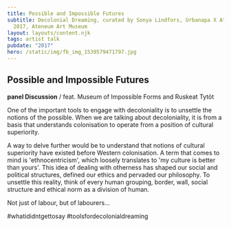 ```yaml
---
title: Possible and Impossible Futures
subtitle: Decolonial Dreaming, curated by Sonya Lindfors, Urbanapa X Ateneum
  2017, Ateneum Art Museum
layout: layouts/content.njk
tags: artist talk
pubdate: "2017"
hero: /static/img/fb_img_1539579471797.jpg
---
```

## Possible and Impossible Futures

**panel Discussion** / feat. Museum of Impossible Forms and Ruskeat Tytöt

One of the important tools to engage with decoloniality is to unsettle the notions of the possible. When we are talking about decoloniality, it is from a basis that understands colonisation to operate from a position of cultural superiority.

A way to delve further would be to understand that notions of cultural superiority have existed before Western colonisation. A term that comes to mind is 'ethnocentricism', which loosely translates to 'my culture is better than yours'. This idea of dealing with otherness has shaped our social and political structures, defined our ethics and pervaded our philosophy. To unsettle this reality, think of every human grouping, border, wall, social structure and ethical norm as a division of human.

Not just of labour, but of labourers...

\#whatididntgettosay #toolsfordecolonialdreaming